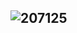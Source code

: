![207125](https://github.com/YAEL345YOL/YAEL345YOL/assets/50465405/6676b130-d701-4678-b5b9-f38c2baebe5c)
--

